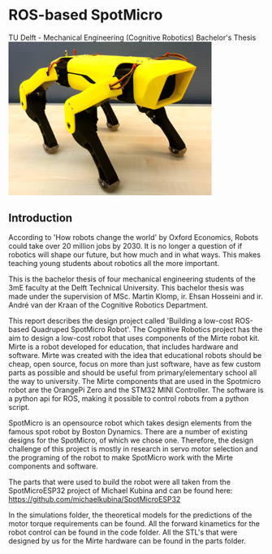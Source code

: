 # ROS-based SpotMicro 
TU Delft - Mechanical Engineering (Cognitive Robotics) Bachelor's Thesis 
<img src="Docs/Final_Design.jpg" width="400"/>
## Introduction
According to 'How robots change the world' by Oxford Economics, Robots could take over 20 million jobs by 2030. It is no longer a question of if robotics will shape our future, but how much and in what ways. This makes teaching young students about robotics all the more important. 

This is the bachelor thesis of four mechanical engineering students of the 3mE faculty at the Delft Technical University. This bachelor thesis was made under the supervision of MSc. Martin Klomp, ir. Ehsan Hosseini and ir. André van der Kraan of the Cognitive Robotics Department.

This report describes the design project called 'Building a low-cost ROS-based Quadruped SpotMicro Robot'. The Cognitive Robotics project has the aim to design a low-cost robot that uses components of the Mirte robot kit. Mirte is a robot developed for education, that includes hardware and software. Mirte was created with the idea that educational robots should be cheap, open source, focus on more than just software, have as few custom parts as possible and should be useful from primary/elementary school all the way to university. 
The Mirte components that are used in the Spotmicro robot are the OrangePi Zero and the STM32 MINI Controller. The software is a python api for ROS, making it possible to control robots from a python script. 

SpotMicro is an opensource robot which takes design elements from the famous spot robot by Boston Dynamics. There are a number of existing designs for the SpotMicro, of which we chose one. Therefore, the design challenge of this project is mostly in research in servo motor selection and the programing of the robot to make SpotMicro work with the Mirte components and software. 

The parts that were used to build the robot were all taken from the SpotMicroESP32 project of Michael Kubina and can be found here:
https://github.com/michaelkubina/SpotMicroESP32

In the simulations folder, the theoretical models for the predictions of the motor torque requirements can be found. All the forward kinametics for the robot control can be found in the code folder. All the STL's that were designed by us for the Mirte hardware can be found in the parts folder. 
